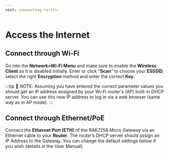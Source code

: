 ```yaml
---
next: connecting-to-ttn
---
```


# Access the Internet

## Connect through Wi-Fi

Go into the **Network>Wi-Fi Menu** and make sure to enable the **Wireless Client** as it is disabled initially. Enter or click "**Scan**" to choose your **ESSSID**, select the right **Encryption** method and enter the correct **Key**.

<rk-img
  src="/assets/images/wisgate/rak7258/quickstart/2.quickstart/wifi-credentials.png"
  width="75%"
  figure-number="1"
  caption="Connect through Wi-Fi Credentials"
/> 

:::tip 📝 NOTE:
 Assuming you have entered the correct parameter values you should get an IP address assigned by your Wi-Fi router's (AP) built-in DHCP server. You can use this new IP address to log in via a web browser (same way as in AP mode).
:::

## Connect through Ethernet/PoE

Connect the **Ethernet Port (ETH)** of the RAK7258 Micro Gateway via an Ethernet cable to your **Router**. The router’s DHCP server should assign an IP Address to the Gateway. You can change the default settings below if you wish (details in the User Manual).

<rk-img
  src="/assets/images/wisgate/rak7258/quickstart/2.quickstart/ethernet-settings.png"
  width="75%"
  figure-number="2"
  caption="Connect through Ethernet Settings"
/> 


